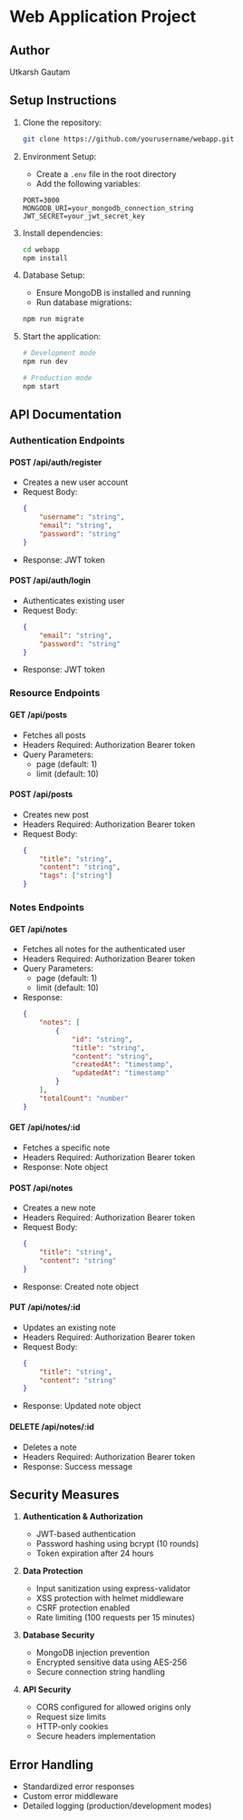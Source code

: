 # Web Application Project

## Author
Utkarsh Gautam

## Setup Instructions

1. Clone the repository:
    ```bash
    git clone https://github.com/yourusername/webapp.git
    ```
2. Environment Setup:
    - Create a `.env` file in the root directory
    - Add the following variables:
    ```
    PORT=3000
    MONGODB_URI=your_mongodb_connection_string
    JWT_SECRET=your_jwt_secret_key
    ```

3. Install dependencies:
    ```bash
    cd webapp
    npm install
    ```

4. Database Setup:
    - Ensure MongoDB is installed and running
    - Run database migrations:
    ```bash
    npm run migrate
    ```

5. Start the application:
    ```bash
    # Development mode
    npm run dev
    
    # Production mode
    npm start
    ```

## API Documentation

### Authentication Endpoints

#### POST /api/auth/register
- Creates a new user account
- Request Body:
    ```json
    {
        "username": "string",
        "email": "string",
        "password": "string"
    }
    ```
- Response: JWT token

#### POST /api/auth/login
- Authenticates existing user
- Request Body:
    ```json
    {
        "email": "string",
        "password": "string"
    }
    ```
- Response: JWT token

### Resource Endpoints

#### GET /api/posts
- Fetches all posts
- Headers Required: Authorization Bearer token
- Query Parameters: 
  - page (default: 1)
  - limit (default: 10)

#### POST /api/posts
- Creates new post
- Headers Required: Authorization Bearer token
- Request Body:
    ```json
    {
        "title": "string",
        "content": "string",
        "tags": ["string"]
    }
    ```

### Notes Endpoints

#### GET /api/notes
- Fetches all notes for the authenticated user
- Headers Required: Authorization Bearer token
- Query Parameters: 
  - page (default: 1)
  - limit (default: 10)
- Response:
    ```json
    {
        "notes": [
            {
                "id": "string",
                "title": "string",
                "content": "string",
                "createdAt": "timestamp",
                "updatedAt": "timestamp"
            }
        ],
        "totalCount": "number"
    }
    ```

#### GET /api/notes/:id
- Fetches a specific note
- Headers Required: Authorization Bearer token
- Response: Note object

#### POST /api/notes
- Creates a new note
- Headers Required: Authorization Bearer token
- Request Body:
    ```json
    {
        "title": "string",
        "content": "string"
    }
    ```
- Response: Created note object

#### PUT /api/notes/:id
- Updates an existing note
- Headers Required: Authorization Bearer token
- Request Body:
    ```json
    {
        "title": "string",
        "content": "string"
    }
    ```
- Response: Updated note object

#### DELETE /api/notes/:id
- Deletes a note
- Headers Required: Authorization Bearer token
- Response: Success message

## Security Measures

1. **Authentication & Authorization**
   - JWT-based authentication
   - Password hashing using bcrypt (10 rounds)
   - Token expiration after 24 hours

2. **Data Protection**
   - Input sanitization using express-validator
   - XSS protection with helmet middleware
   - CSRF protection enabled
   - Rate limiting (100 requests per 15 minutes)

3. **Database Security**
   - MongoDB injection prevention
   - Encrypted sensitive data using AES-256
   - Secure connection string handling

4. **API Security**
   - CORS configured for allowed origins only
   - Request size limits
   - HTTP-only cookies
   - Secure headers implementation

## Error Handling

- Standardized error responses
- Custom error middleware
- Detailed logging (production/development modes)
